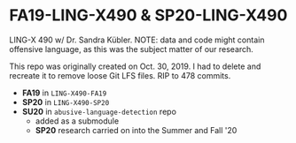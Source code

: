 # FA19-LING-X490 & SP20-LING-X490
LING-X 490 w/ Dr. Sandra Kübler. NOTE: data and code might contain offensive language, as this was the subject matter of our research.

This repo was originally created on Oct. 30, 2019. I had to delete and recreate it to remove loose Git LFS files. RIP to 478 commits.

- **FA19** in `LING-X490-FA19`
- **SP20** in `LING-X490-SP20`
- **SU20** in `abusive-language-detection` repo
  - added as a submodule
  - **SP20** research carried on into the Summer and Fall '20